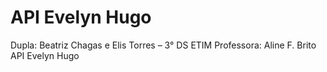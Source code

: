 # API Evelyn Hugo
Dupla: Beatriz Chagas e Elis Torres – 3° DS ETIM 
Professora: Aline F. Brito
API Evelyn Hugo
